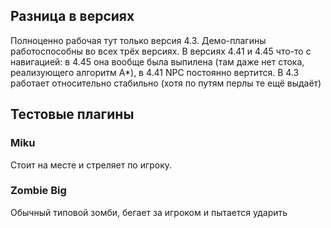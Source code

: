 ## Разница в версиях 

Полноценно рабочая тут только версия 4.3. 
Демо-плагины работоспособны во всех трёх версиях.
В версиях 4.41 и 4.45 что-то с навигацией: в 4.45 она вообще была выпилена (там даже нет стока, реализующего алгоритм A*), в 4.41 NPC постоянно вертится. В 4.3 работает относительно стабильно (хотя по путям перлы те ещё выдаёт) 

## Тестовые плагины 

### Miku

Стоит на месте и стреляет по игроку. 

### Zombie Big

Обычный типовой зомби, бегает за игроком и пытается ударить 
